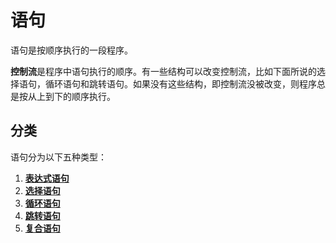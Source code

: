 # 语句

语句是按顺序执行的一段程序。

**控制流**是程序中语句执行的顺序。有一些结构可以改变控制流，比如下面所说的选择语句，循环语句和跳转语句。如果没有这些结构，即控制流没被改变，则程序总是按从上到下的顺序执行。

## 分类

语句分为以下五种类型：

1. [**表达式语句**](/教程/正文/语法和标准库/5_语句/5_1_表达式语句.md)
2. [**选择语句**](/教程/正文/语法和标准库/5_语句/5_2_选择语句.md)
3. [**循环语句**](/教程/正文/语法和标准库/5_语句/5_3_循环语句.md)
4. [**跳转语句**](/教程/正文/语法和标准库/5_语句/5_4_跳转语句.md)
5. [**复合语句**](/教程/正文/语法和标准库/5_语句/5_5_复合语句.md)

